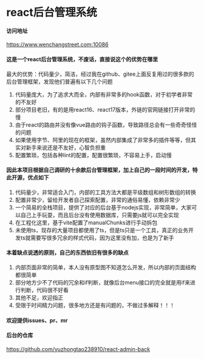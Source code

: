 # react后台管理系统

#### 访问地址
https://www.wenchangstreet.com:10086

#### 这是一个react后台管理系统，不废话，直接说这个的优势在哪里

最大的优势：代码量少，简洁，经过我在github、gitee上面反复用过的很多款的后台管理框架，发现他们普遍有以下几个问题

1. 代码量庞大，为了追求大而全，内部有非常多的hook函数，对于初学者非常的不友好
2. 部分项目老旧，有的是用react16、react17版本，外链的官网链接打开非常的慢
3. 由于react的路由并没有像vue路由的钩子函数，导致路径总会有一些奇奇怪怪的问题
4. 如果使用字节、阿里的现在的框架，虽然内部集成了非常多的插件等等，但其实对新手来说还是不友好，心智负担重
5. 配置繁琐，包括各种lint的配置，配置很繁琐，不容易上手，启动慢

#### 因此本项目根据自己调研的十余款后台管理框架，加上自己的一段时间的开发，特此开源，优点如下

1. 代码量少，非常适合入门，内部的工具方法大都是平级数组和树形数组的转换
2. 配置非常少，留给开发者自己探索配置，非常的通俗易懂，依赖非常少
3. 一个简易的全栈项目，提供了对应的后台基于nodejs实现，非常简单，大家可以自己上手玩耍，而且后台没有使用数据库，只需要js就可以完全实现
4. 在工程化这里，基于vite配置了manualChunks进行手动拆包
5. 未使用ts，现存的大量项目都使用了ts，但是ts只是一个工具，真正的业务开发ts就需要写很多冗余的样式代码，因为这里没有加，也是为了新手

#### 本着缺点说透的原则，自己的东西依旧有很多的缺点

1. 内部页面非常的简单，本人没有原型图不知道怎么开发，所以内部的页面结构都很简单
2. 部分地方少不了代码的冗余和if判断，就像后台menu接口的完全就是用if来进行判断，代码很不好看
3. 其他不足，欢迎指正
4. 受限于时间精力问题，很多地方还是有问题的，不做过多解释！！！

#### 欢迎提供issues、pr、mr

#### 后台的仓库
https://github.com/yuzhongtao238910/react-admin-back


